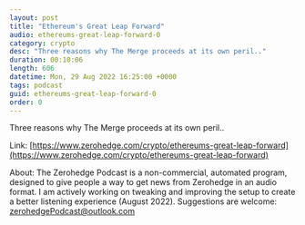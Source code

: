 ```yaml
---
layout: post
title: "Ethereum's Great Leap Forward"
audio: ethereums-great-leap-forward-0
category: crypto
desc: "Three reasons why The Merge proceeds at its own peril.."
duration: 00:10:06
length: 606
datetime: Mon, 29 Aug 2022 16:25:00 +0000
tags: podcast
guid: ethereums-great-leap-forward-0
order: 0
---
```

Three reasons why The Merge proceeds at its own peril..

Link: [https://www.zerohedge.com/crypto/ethereums-great-leap-forward](https://www.zerohedge.com/crypto/ethereums-great-leap-forward)

About: The Zerohedge Podcast is a non-commercial, automated program, designed to give people a way to get news from Zerohedge in an audio format.  I am actively working on tweaking and improving the setup to create a better listening experience (August 2022).  Suggestions are welcome: [zerohedgePodcast@outlook.com](mailto:zerohedgePodcast@outlook.com)